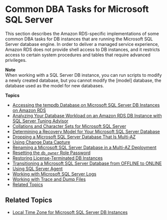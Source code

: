 # Common DBA Tasks for Microsoft SQL Server<a name="Appendix.SQLServer.CommonDBATasks"></a>

This section describes the Amazon RDS\-specific implementations of some common DBA tasks for DB instances that are running the Microsoft SQL Server database engine\. In order to deliver a managed service experience, Amazon RDS does not provide shell access to DB instances, and it restricts access to certain system procedures and tables that require advanced privileges\. 

**Note**  
When working with a SQL Server DB instance, you can run scripts to modify a newly created database, but you cannot modify the \[model\] database, the database used as the model for new databases\. 

**Topics**
+ [Accessing the tempdb Database on Microsoft SQL Server DB Instances on Amazon RDS](SQLServer.TempDB.md)
+ [Analyzing Your Database Workload on an Amazon RDS DB Instance with SQL Server Tuning Advisor](Appendix.SQLServer.CommonDBATasks.Workload.md)
+ [Collations and Character Sets for Microsoft SQL Server](Appendix.SQLServer.CommonDBATasks.Collation.md)
+ [Determining a Recovery Model for Your Microsoft SQL Server Database](Appendix.SQLServer.CommonDBATasks.DatabaseRecovery.md)
+ [Dropping a Microsoft SQL Server Database That Is Multi\-AZ](Appendix.SQLServer.CommonDBATasks.DropMirrorDB.md)
+ [Using Change Data Capture](Appendix.SQLServer.CommonDBATasks.CDC.md)
+ [Renaming a Microsoft SQL Server Database in a Multi\-AZ Deployment](Appendix.SQLServer.CommonDBATasks.RenamingDB.md)
+ [Resetting the `db_owner` Role Password](Appendix.SQLServer.CommonDBATasks.ResetPassword.md)
+ [Restoring License\-Terminated DB Instances](Appendix.SQLServer.CommonDBATasks.RestoreLTI.md)
+ [Transitioning a Microsoft SQL Server Database from OFFLINE to ONLINE](Appendix.SQLServer.CommonDBATasks.TransitionOnline.md)
+ [Using SQL Server Agent](Appendix.SQLServer.CommonDBATasks.Agent.md)
+ [Working with Microsoft SQL Server Logs](Appendix.SQLServer.CommonDBATasks.Logs.md)
+ [Working with Trace and Dump Files](Appendix.SQLServer.CommonDBATasks.TraceFiles.md)
+ [Related Topics](#Appendix.SQLServer.CommonDBATasks.Related)

## Related Topics<a name="Appendix.SQLServer.CommonDBATasks.Related"></a>
+ [Local Time Zone for Microsoft SQL Server DB Instances](CHAP_SQLServer.md#SQLServer.Concepts.General.TimeZone)